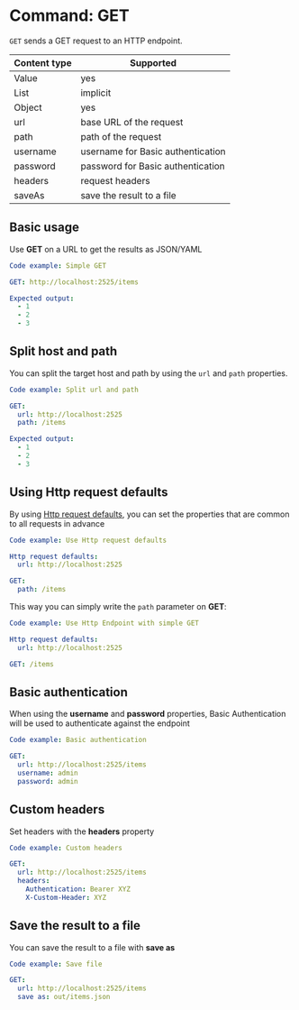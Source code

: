 # Command: GET

`GET` sends a GET request to an HTTP endpoint.

| Content type | Supported                         |
|--------------|-----------------------------------|
| Value        | yes                               |
| List         | implicit                          |
| Object       | yes                               |
| url          | base URL of the request           |
| path         | path of the request               |
| username     | username for Basic authentication |
| password     | password for Basic authentication |
| headers      | request headers                   |
| saveAs       | save the result to a file         |

## Basic usage

Use **GET** on a URL to get the results as JSON/YAML

```yaml script
Code example: Simple GET

GET: http://localhost:2525/items

Expected output:
  - 1
  - 2
  - 3
```

## Split host and path

You can split the target host and path by using the `url` and `path` properties.

```yaml script
Code example: Split url and path

GET:
  url: http://localhost:2525
  path: /items

Expected output:
  - 1
  - 2
  - 3
```

## Using Http request defaults

By using [Http request defaults](Http%20request%20defaults.md), you can set the properties that are common to all
requests in advance

```yaml script
Code example: Use Http request defaults

Http request defaults:
  url: http://localhost:2525

GET:
  path: /items
```

This way you can simply write the `path` parameter on **GET**:

```yaml script
Code example: Use Http Endpoint with simple GET

Http request defaults:
  url: http://localhost:2525

GET: /items
```

## Basic authentication

When using the **username** and **password** properties, Basic Authentication will be used to authenticate against the
endpoint

```yaml script
Code example: Basic authentication

GET:
  url: http://localhost:2525/items
  username: admin
  password: admin
```

## Custom headers

Set headers with the **headers** property

```yaml script
Code example: Custom headers

GET:
  url: http://localhost:2525/items
  headers:
    Authentication: Bearer XYZ
    X-Custom-Header: XYZ
```

## Save the result to a file

You can save the result to a file with **save as**

```yaml script
Code example: Save file

GET:
  url: http://localhost:2525/items
  save as: out/items.json
```
